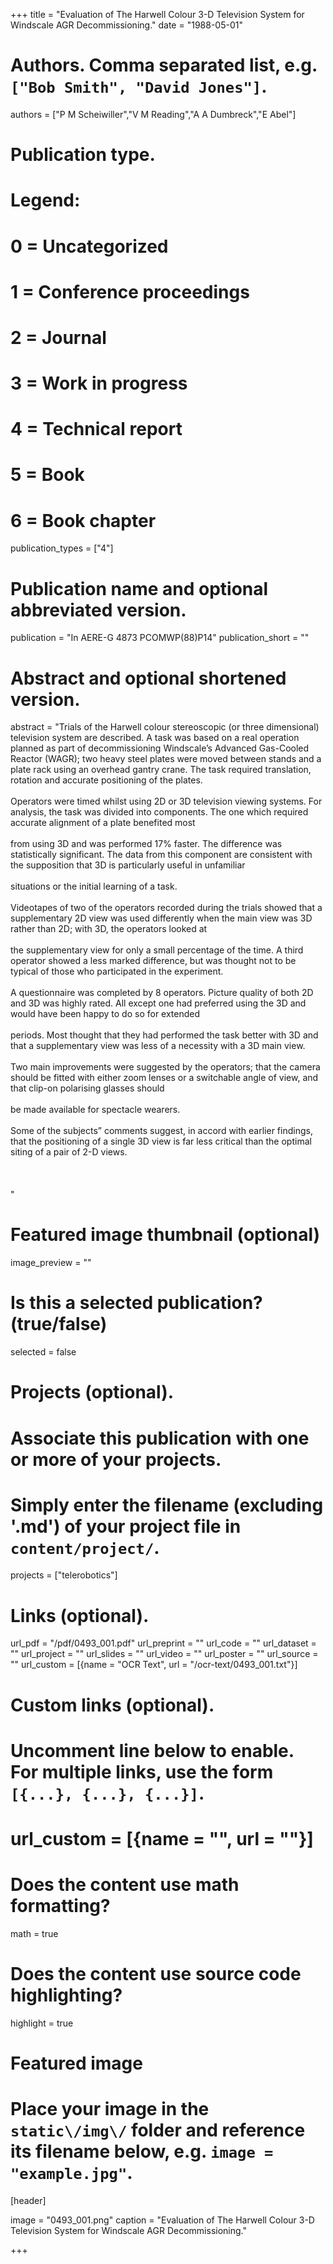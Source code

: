 +++
title = "Evaluation of The Harwell Colour 3-D Television System for Windscale AGR Decommissioning." 
date = "1988-05-01"

# Authors. Comma separated list, e.g. `["Bob Smith", "David Jones"]`.
authors = ["P M Scheiwiller","V M Reading","A A Dumbreck","E Abel"]

# Publication type.
# Legend:
# 0 = Uncategorized
# 1 = Conference proceedings
# 2 = Journal
# 3 = Work in progress
# 4 = Technical report
# 5 = Book
# 6 = Book chapter
publication_types = ["4"]

# Publication name and optional abbreviated version.
publication = "In AERE-G 4873 PCOMWP(88)P14"
publication_short = ""

# Abstract and optional shortened version.
abstract = "Trials of the Harwell colour stereoscopic (or three dimensional) television system are described. A task was based on a real operation planned as part of decommissioning Windscale’s Advanced Gas-Cooled Reactor (WAGR); two heavy steel plates were moved between stands and a plate rack using an overhead gantry crane. The task required translation, rotation and accurate positioning of the plates.<br><br>Operators were timed whilst using 2D or 3D television viewing systems. For analysis, the task was divided into components. The one which required accurate alignment of a plate benefited most<br><br>from using 3D and was performed 17% faster. The difference was statistically significant. The data from this component are consistent with the supposition that 3D is particularly useful in unfamiliar<br><br>situations or the initial learning of a task.<br><br>Videotapes of two of the operators recorded during the trials showed that a supplementary 2D view was used differently when the main view was 3D rather than 2D; with 3D, the operators looked at<br><br>the supplementary view for only a small percentage of the time. A third operator showed a less marked difference, but was thought not to be typical of those who participated in the experiment.<br><br>A questionnaire was completed by 8 operators. Picture quality of both 2D and 3D was highly rated. All except one had preferred using the 3D and would have been happy to do so for extended<br><br>periods. Most thought that they had performed the task better with 3D and that a supplementary view was less of a necessity with a 3D main view.<br><br>Two main improvements were suggested by the operators; that the camera should be fitted with either zoom lenses or a switchable angle of view, and that clip-on polarising glasses should<br><br>be made available for spectacle wearers.<br><br>Some of the subjects” comments suggest, in accord with earlier findings, that the positioning of a single 3D view is far less critical than the optimal siting of a pair of 2-D views.<br><br><br><br>"

# Featured image thumbnail (optional)
image_preview = ""

# Is this a selected publication? (true/false)
selected = false

# Projects (optional).
#   Associate this publication with one or more of your projects.
#   Simply enter the filename (excluding '.md') of your project file in `content/project/`.
projects = ["telerobotics"]

# Links \(optional\).

url_pdf = "/pdf/0493_001.pdf"
url_preprint = ""
url_code = ""
url_dataset = ""
url_project = ""
url_slides = ""
url_video = ""
url_poster = ""
url_source = ""
url_custom = [{name = "OCR Text", url = "/ocr-text/0493_001.txt"}] 

# Custom links (optional).
#   Uncomment line below to enable. For multiple links, use the form `[{...}, {...}, {...}]`.
# url_custom = [{name = "", url = ""}]

# Does the content use math formatting?
math = true

# Does the content use source code highlighting?
highlight = true

# Featured image
# Place your image in the `static\/img\/` folder and reference its filename below, e.g. `image = "example.jpg"`.
[header]

image = "0493_001.png"
caption = "Evaluation of The Harwell Colour 3-D Television System for Windscale AGR Decommissioning."

+++
